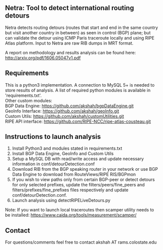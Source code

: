 Netra: Tool to detect international routing detours
--------------------------------------------

Netra detects routing detours (routes that start and end in the same country but visit another country in between) as 
seen in control (BGP) plane; but can validate the detour using ICMP Paris traceroute locally and using RIPE Atlas 
platform. Input to Netra are raw RIB dumps in MRT format.  

A report on methodology and results analysis can be found here:  http://arxiv.org/pdf/1606.05047v1.pdf


Requirements
------------------

This is a python3 implementation. A connection to MySQL 5+ is needed to store results of analysis.
A list of required python modules is available in 'requirements.txt'.  
Other custom modules:  
BGP Data Engine: https://github.com/akshah/bgpDataEngine.git  
GeoInfo Interface: https://github.com/akshah/geoInfo.git  
Custom Utils: https://github.com/akshah/customUtilities.git  
RIPE API interface: https://github.com/RIPE-NCC/ripe-atlas-cousteau.git  

Instructions to launch analysis
--------------------------

1. Install Python3 and modules stated in requirements.txt
2. Install BGP Data Engine, GeoInfo and Custom Utils
3. Setup a MySQL DB with read/write access and update necessary information in conf/detourDetection.conf
4. Download RIB from the BGP speaking router in your network or use BGP Data Engine to download from RouteViews/RIPE RIS/BGPmon
5. If you wish to view paths only from certain BGP-peer or detect detours for only selected prefixes, update the 
filters/peers/fine_peers and filters/prefixes/fine_prefixes files respectively and update conf/detourDetection.conf.
6. Launch analysis using detectRIPELiveDetours.py

Note: If you want to launch local traceroutes then scamper utility needs to be installed: https://www.caida.org/tools/measurement/scamper/

Contact
---------

For questions/comments feel free to contact akshah AT rams.colostate.edu